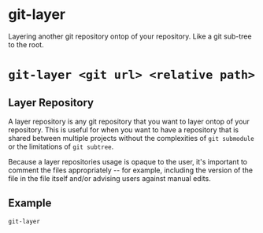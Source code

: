 # git-layer
Layering another git repository ontop of your repository. Like a git sub-tree to the root.


# `git-layer <git url> <relative path>`


## Layer Repository

A layer repository is any git repository that you want to layer ontop of your repository. This is useful for when you want to have a repository that is shared between multiple projects without the complexities of `git submodule` or the limitations of `git subtree`.

Because a layer repositories usage is opaque to the user, it's important to comment the files appropriately -- for example, including the version of the file in the file itself and/or advising users against manual edits.


## Example

```bash
git-layer

